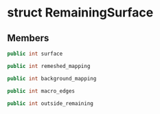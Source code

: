 # struct RemainingSurface


## Members

```cpp
public int surface

```

```cpp
public int remeshed_mapping

```

```cpp
public int background_mapping

```

```cpp
public int macro_edges

```

```cpp
public int outside_remaining

```



